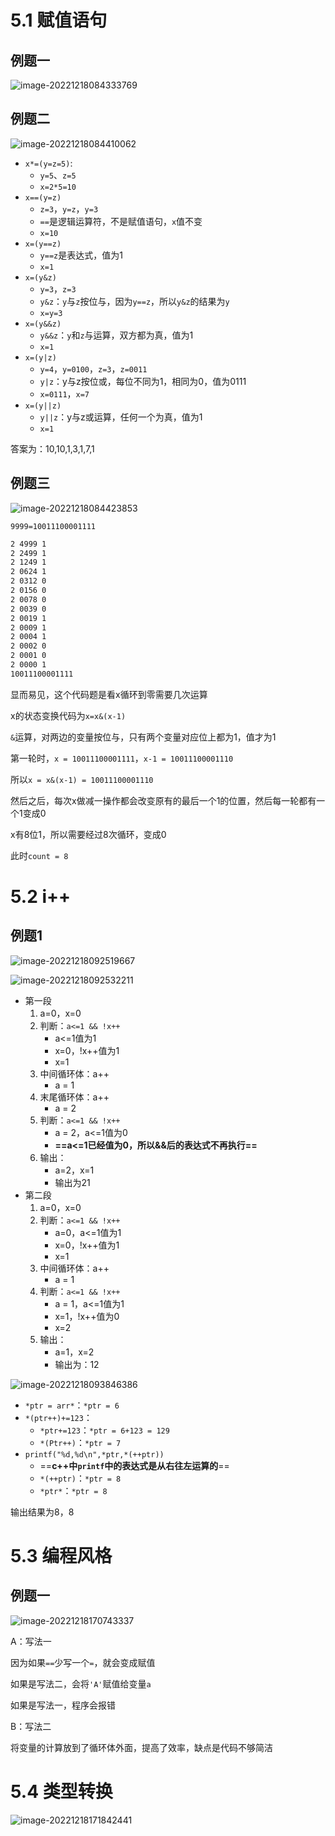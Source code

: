 # 5.1 赋值语句

## 例题一

![image-20221218084333769](5程序设计基本概念/img/image-20221218084333769.png)

## 例题二

![image-20221218084410062](5程序设计基本概念/img/image-20221218084410062.png)

+ `x*=(y=z=5)`:
  + `y=5`、`z=5`
  + `x=2*5=10`
+ `x==(y=z)`
  + `z=3`，`y=z`，`y=3`
  + `==`是逻辑运算符，不是赋值语句，`x`值不变
  + `x=10`
+ `x=(y==z)`
  + `y==z`是表达式，值为1
  + `x=1`
+ `x=(y&z)`
  + `y=3`，`z=3`
  + `y&z`：`y`与`z`按位与，因为`y==z`，所以`y&z`的结果为`y`
  + `x=y=3`
+ `x=(y&&z)`
  + `y&&z`：`y`和`z`与运算，双方都为真，值为1
  + `x=1`
+ `x=(y|z)`
  + `y=4`，`y=0100`，`z=3`，`z=0011`
  + `y|z`：y与z按位或，每位不同为1，相同为0，值为0111
  + `x=0111`，`x=7`
+ `x=(y||z)`
  + `y||z`：y与z或运算，任何一个为真，值为1
  + `x=1`

答案为：10,10,1,3,1,7,1

## 例题三

![image-20221218084423853](5程序设计基本概念/img/image-20221218084423853.png)

`9999=10011100001111` 

```xml
2 4999 1
2 2499 1
2 1249 1
2 0624 1
2 0312 0
2 0156 0
2 0078 0
2 0039 0
2 0019 1
2 0009 1
2 0004 1
2 0002 0
2 0001 0
2 0000 1
10011100001111
```

显而易见，这个代码题是看x循环到零需要几次运算

x的状态变换代码为`x=x&(x-1)`

`&`运算，对两边的变量按位与，只有两个变量对应位上都为1，值才为1

第一轮时，`x = 10011100001111`，`x-1 = 10011100001110`

所以`x = x&(x-1) = 10011100001110`

然后之后，每次x做减一操作都会改变原有的最后一个1的位置，然后每一轮都有一个1变成0

x有8位1，所以需要经过8次循环，变成0

此时`count = 8`

# 5.2 i++

## 例题1

![image-20221218092519667](5程序设计基本概念/img/image-20221218092519667.png)

![image-20221218092532211](5程序设计基本概念/img/image-20221218092532211.png)

+ 第一段
  1. a=0，x=0
  2. 判断：`a<=1 && !x++`
     + a<=1值为1
     + x=0，!x++值为1
     + x=1
  3. 中间循环体：a++
     + a = 1
  4. 末尾循环体：a++
     + a = 2
  5. 判断：`a<=1 && !x++`
     + a = 2，a<=1值为0
     + **==a<=1已经值为0，所以&&后的表达式不再执行==**
  6. 输出：
     + a=2，x=1
     + 输出为21
+ 第二段
  1. a=0，x=0
  2. 判断：`a<=1 && !x++`
     + a=0，a<=1值为1
     + x=0，!x++值为1
     + x=1
  3. 中间循环体：a++
     + a = 1
  4. 判断：`a<=1 && !x++`
     + a = 1，a<=1值为1
     + x=1，!x++值为0
     + x=2
  5. 输出：
     + a=1，x=2
     + 输出为：12

![image-20221218093846386](5程序设计基本概念/img/image-20221218093846386.png)

+ `*ptr = arr*`：`*ptr = 6`
+ `*(ptr++)+=123`：
  + `*ptr+=123`：`*ptr = 6+123 = 129`
  + `*(Ptr++)`：`*ptr = 7`
+ `printf("%d,%d\n",*ptr,*(++ptr))`
  + ==**c++中`printf`中的表达式是从右往左运算的**==
  + `*(++ptr)`：`*ptr = 8`
  + `*ptr*`：`*ptr = 8`

输出结果为8，8

# 5.3 编程风格

## 例题一

![image-20221218170743337](5程序设计基本概念/img/image-20221218170743337.png)

A：写法一

因为如果`==`少写一个`=`，就会变成赋值

如果是写法二，会将`'A'`赋值给变量`a`

如果是写法一，程序会报错

B：写法二

将变量的计算放到了循环体外面，提高了效率，缺点是代码不够简洁

# 5.4 类型转换

![image-20221218171842441](5程序设计基本概念/img/image-20221218171842441.png)